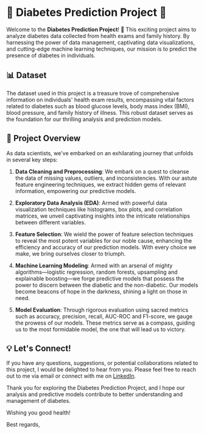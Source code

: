 # 🌟 Diabetes Prediction Project 🌟

Welcome to the **Diabetes Prediction Project**! 🎉 This exciting project aims to analyze diabetes data collected from health exams and family history. By harnessing the power of data management, captivating data visualizations, and cutting-edge machine learning techniques, our mission is to predict the presence of diabetes in individuals.

## 📊 Dataset

The dataset used in this project is a treasure trove of comprehensive information on individuals' health exam results, encompassing vital factors related to diabetes such as blood glucose levels, body mass index (BMI), blood pressure, and family history of illness. This robust dataset serves as the foundation for our thrilling analysis and prediction models.

## 🚀 Project Overview

As data scientists, we've embarked on an exhilarating journey that unfolds in several key steps:

1. **Data Cleaning and Preprocessing**: We embark on a quest to cleanse the data of missing values, outliers, and inconsistencies. With our astute feature engineering techniques, we extract hidden gems of relevant information, empowering our predictive models.

2. **Exploratory Data Analysis (EDA)**: Armed with powerful data visualization techniques like histograms, box plots, and correlation matrices, we unveil captivating insights into the intricate relationships between different variables.

3. **Feature Selection**: We wield the power of feature selection techniques to reveal the most potent variables for our noble cause, enhancing the efficiency and accuracy of our prediction models. With every choice we make, we bring ourselves closer to triumph.

4. **Machine Learning Modeling**: Armed with an arsenal of mighty algorithms—logistic regression, random forests, upsampling and explainable boosting—we forge predictive models that possess the power to discern between the diabetic and the non-diabetic. Our models become beacons of hope in the darkness, shining a light on those in need.

5. **Model Evaluation**: Through rigorous evaluation using sacred metrics such as accuracy, precision, recall, AUC-ROC and F1-score, we gauge the prowess of our models. These metrics serve as a compass, guiding us to the most formidable model, the one that will lead us to victory.

## :bulb: **Let's Connect!**
If you have any questions, suggestions, or potential collaborations related to this project, I would be delighted to hear from you. Please feel free to reach out to me via email or connect with me on [LinkedIn](https://www.linkedin.com/in/david-shields/).

Thank you for exploring the Diabetes Prediction Project, and I hope our analysis and predictive models contribute to better understanding and management of diabetes.

Wishing you good health!

Best regards,

